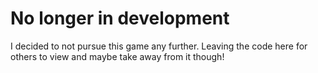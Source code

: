 # No longer in development
  
  I decided to not pursue this game any further. Leaving the code here for others to view and maybe take away from it though!

